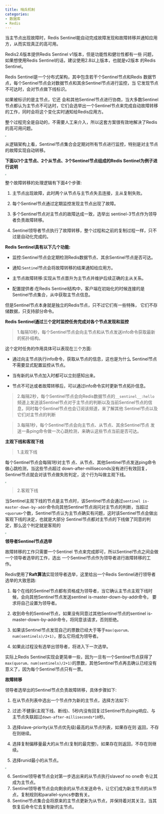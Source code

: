 ```yaml
---
title: 哨兵机制
categories: 
- 数据库
- Redis
---
```


当主节点出现故障时，Redis Sentinel能自动完成故障发现和故障转移并通知应用方，从而实现真正的高可用。

Redis2.6版本提供Redis Sentinel v1版本，但是功能性和健壮性都有一些 问题，如果想使用Redis Sentinel的话，建议使用2.8以上版本，也就是v2版本 的Redis Sentinel。

Redis Sentinel是一个分布式架构，其中包含若干个Sentinel节点和Redis 数据节点，每个Sentinel节点会对数据节点和其余Sentinel节点进行监控，当 它发现节点不可达时，会对节点做下线标识。

如果被标识的是主节点，它还 会和其他Sentinel节点进行协商，当大多数Sentinel节点都认为主节点不可达时，它们会选举出一个Sentinel节点来完成自动故障转移的工作，同时会将这个变化实时通知给Redis应用方。

整个过程完全是自动的，不需要人工来介入，所以这套方案很有效地解决了Redis的高可用问题。

<img src="https://img-blog.csdnimg.cn/93f9a63a265f4c609ac51bfd6d5ad60b.png" style="zoom:25%;" />

从逻辑架构上看，Sentinel节点集合会定期对所有节点进行监控，特别是对主节点的故障实现自动转移。

**下面以1个主节点、2个从节点、3个Sentinel节点组成的Redis Sentinel为例子进行说明**

<img src="https://img-blog.csdnimg.cn/40dfa689821e4c01bea8e622513cab89.png" style="zoom:25%;" />

整个故障转移的处理逻辑有下面4个步骤:

1. 主节点出现故障，此时两个从节点与主节点失去连接，主从复制失败。

2. 每个Sentinel节点通过定期监控发现主节点出现了故障。

3. 多个Sentinel节点对主节点的故障达成一致，选举出 sentinel-3节点作为领导者负责故障转移。
4. Sentinel领导者节点执行了故障转移，整个过程和之前的复制过程一样，只不过是自动化完成的。

**Redis Sentinel具有以下几个功能:** 

* 监控:Sentinel节点会定期检测Redis数据节点、其余Sentinel节点是否可达。

* 通知:`Sentine`l节点会将故障转移的结果通知给应用方。

* 主节点故障转移:实现从节点晋升为主节点并维护后续正确的主从关系。

* 配置提供者:在Redis Sentinel结构中，客户端在初始化的时候连接的是Sentinel节点集合，从中获取主节点信息。

但是Sentinel节点本身就是独立的Redis节点，只不过它们有一些特殊， 它们不存储数据，只支持部分命令。

**Redis Sentinel通过三个定时监控任务完成对各个节点发现和监控**

> 1.每隔10秒，每个Sentinel节点会向主节点和从节点发送info命令获取最新的拓扑结构。

这个定时任务的作用具体可以表现在三个方面:

* 通过向主节点执行info命令，获取从节点的信息，这也是为什么 Sentinel节点不需要显式配置监控从节点。

* 当有新的从节点加入时都可以立刻感知出来。 
* 节点不可达或者故障转移后，可以通过info命令实时更新节点拓扑信息。

> 2.每隔2秒，每个Sentinel节点会向Redis数据节点的`__sentinel__:hello `频道上发送该Sentinel节点对于主节点的判断以及当前Sentinel节点的信息，同时每个Sentinel节点也会订阅该频道，来了解其他 Sentinel节点以及它们对主节点的判断

> 3.每隔1秒，每个Sentinel节点会向主节点、从节点、其余Sentinel节点 发送一条ping命令做一次心跳检测，来确认这些节点当前是否可达。

**主观下线和客观下线** 

> 1.主观下线

每个Sentinel节点会每隔1秒对主节 点、从节点、其他Sentinel节点发送ping命令做心跳检测，当这些节点超过 down-after-milliseconds没有进行有效回复，Sentinel节点就会对该节点做失败判定，这个行为叫做主观下线。

<img src="https://img-blog.csdnimg.cn/52bad1587cb04e588c348d0d09480ce2.png" style="zoom:25%;" />

> 2.客观下线

当Sentinel主观下线的节点是主节点时，该Sentinel节点会通过`sentinel is- master-down-by-addr`命令向其他Sentinel节点询问对主节点的判断，当超过` <quorum>`个数，Sentinel节点认为主节点确实有问题，这时该Sentinel节点会做出客观下线的决定，也就是大部分 Sentinel节点都对主节点的下线做了同意的判定，那么这个判定就是客观的

<img src="https://img-blog.csdnimg.cn/7c42c4d6f2094734b9d5fbf1be8de5de.png" style="zoom:25%;" />

**领导者Sentinel节点选举**

故障转移的工作只需要一个Sentinel 节点来完成即可，所以Sentinel节点之间会做一个领导者选举的工作，选出 一个Sentinel节点作为领导者进行故障转移的工作。

Redis使用了**Raft算法**实现领导者选举，这里给出一个Redis Sentinel进行领导者选举的大致思路:

1. 每个在线的Sentinel节点都有资格成为领导者，当它确认主节点主观下线时候，会向其他Sentinel节点发送sentinel is-master-down-by-addr命令， 要求将自己设置为领导者。

2. 收到命令的Sentinel节点，如果没有同意过其他Sentinel节点的sentinel is-master-down-by-addr命令，将同意该请求，否则拒绝。

3. 如果该Sentinel节点发现自己的票数已经大于等于`max(quorum， num(sentinels)/2+1)`，那么它将成为领导者。

4. 如果此过程没有选举出领导者，将进入下一次选举。

实际上Redis Sentinel实现会更简单一些，因为一旦有一个Sentinel节点获得了`max(quorum，num(sentinels)/2+1)`的票数，其他Sentinel节点再去确认已经没有意义了，因为每个Sentinel节点只有一票。

**故障转移**

领导者选举出的Sentinel节点负责故障转移，具体步骤如下:

1. 在从节点列表中选出一个节点作为新的主节点，选择方法如下:

2. 过滤:不健康(主观下线、断线)、5秒内没有回复过Sentinel节点ping响应、与主节点失联超过`down-after-milliseconds*10`秒。

3. 选择slave-priority(从节点优先级)最高的从节点列表，如果存在则 返回，不存在则继续。

4. 选择复制偏移量最大的从节点(复制的最完整)，如果存在则返回，不存在则继续。

5. 选择runid最小的从节点。

<img src="https://img-blog.csdnimg.cn/2b557450b77c43acae6e72cf2b2932a7.png" style="zoom:25%;" />

6. Sentinel领导者节点会对第一步选出来的从节点执行slaveof no one命 令让其成为主节点。
7. Sentinel领导者节点会向剩余的从节点发送命令，让它们成为新主节点的从节点，复制规则和parallel-syncs参数有关。
8. Sentinel节点集合会将原来的主节点更新为从节点，并保持着对其关注，当其恢复后命令它去复制新的主节点。